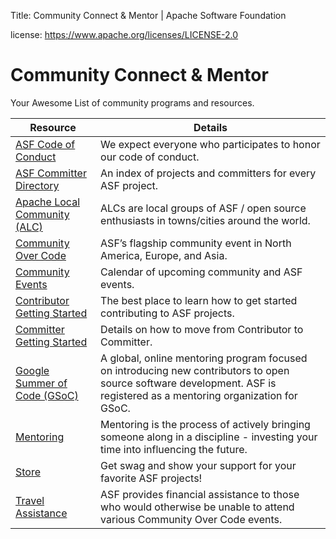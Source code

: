Title: Community Connect & Mentor | Apache Software Foundation

license: https://www.apache.org/licenses/LICENSE-2.0

# Community Connect & Mentor 

Your Awesome List of community programs and resources.

| Resource    | Details |
|-----------|-------------|
| [ASF Code of Conduct](https://apache.org/foundation/policies/conduct) |  We expect everyone who participates to honor our code of conduct. |
| [ASF Committer Directory](https://people.apache.org/) |  An index of projects and committers for every ASF project. |
| [Apache Local Community (ALC)](https://cwiki.apache.org/confluence/display/COMDEV/Apache+Local+Community+-+ALC) |  ALCs are local groups of ASF / open source enthusiasts in towns/cities around the world. |
| [Community Over Code](https://communityovercode.org/) |  ASF’s flagship community event in North America, Europe, and Asia. |
| [Community Events](https://events.apache.org/) |  Calendar of upcoming community and ASF events. |
| [Contributor Getting Started](https://community.apache.org/) | The best place to learn how to get started contributing to ASF projects. |
| [Committer Getting Started](https://community.apache.org/contributors/) |  Details on how to move from Contributor to Committer. |
| [Google Summer of Code (GSoC)](https://community.apache.org/gsoc/) |  A global, online mentoring program focused on introducing new contributors to open source software development. ASF is registered as a mentoring organization for GSoC. |
| [Mentoring](https://community.apache.org/mentoring/) |  Mentoring is the process of actively bringing someone along in a discipline - investing your time into influencing the future. |
| [Store](https://www.redbubble.com/people/comdev/shop) |  Get swag and show your support for your favorite ASF projects! |
| [Travel Assistance](https://tac.apache.org/) |  ASF provides financial assistance to those who would otherwise be unable to attend various Community Over Code events. |
